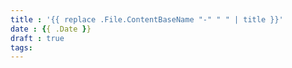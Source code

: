 ```yaml
---
title : '{{ replace .File.ContentBaseName "-" " " | title }}'
date : {{ .Date }}
draft : true
tags:
---
```

